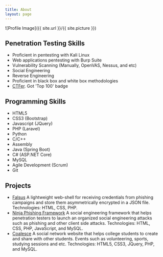 ```yaml
---
title: About
layout: page
---
```

![Profile Image]({{ site.url }}/{{ site.picture }})

<p></p>


<h2>Penetration Testing Skills</h2>
<ul class="skill-list">
	<li>Proficient in pentesting with Kali Linux</li>
	<li>Web applications pentesting with Burp Suite</li>
	<li>Vulnerability Scanning (Manually, OpenVAS, Nessus, and etc)</li>
	<li>Social Engineering</li>
	<li>Reverse Engineering</li>
	<li>Proficient in black box and white box methodologies</li>
	<li><a href="https://www.hackthebox.eu/profile/3934">CTFer</a>. Got 'Top 100' badge</li>
</ul>


<h2>Programming Skills</h2>
<ul class="skill-list">
	<li>HTML5</li>
	<li>CSS3 (Bootstrap)</li>
	<li>Javascript (JQuery)</li>
	<li>PHP (Laravel)</li>
	<li>Python</li>
	<li>C/C++</li>
	<li>Assembly</li>
	<li>Java (Spring Boot)</li>
	<li>C# (ASP.NET Core)</li>
	<li>MySQL</li>
	<li>Agile Development (Scrum)</li>
	<li>Git</li>
</ul>

<h2>Projects</h2>

<ul>
	<li><a href="#">Falsus</a> A lightweight web-shell for receiving credentials from phishing campaigns and store them asymmetrically encrypted in a JSON file. Technologies: HTML, CSS, PHP.
</li>
	<li><a href="http://resources.infosecinstitute.com/social-engineering-toolkits">Ninja Phishing Framework</a> A social engineering framework that helps penetration testers to launch an organized social engineering attacks such    as phishing and other client side attacks. Technologies: HTML, CSS, PHP, JavaScript, and MySQL.
</li>
	<li><a href="https://github.com/">Coalesce</a> A social network website that helps college students to create and share with other students. Events such as volunteering, sports, studying sessions and etc. Technologies: HTML5, CSS3, JQuery, PHP, and MySQL.
</li>
</ul>

